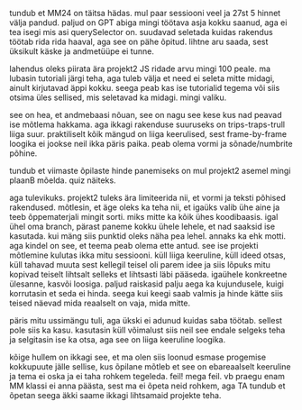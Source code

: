 tundub et MM24 on täitsa hädas. mul paar sessiooni veel ja 27st 5 hinnet välja pandud. paljud on GPT abiga mingi töötava asja kokku saanud, aga ei tea isegi mis asi querySelector on. suudavad seletada kuidas rakendus töötab rida rida haaval, aga see on pähe õpitud. lihtne aru saada, sest üksikult käske ja andmetüüpe ei tunne.

lahendus oleks piirata ära projekt2 JS ridade arvu mingi 100 peale. ma lubasin tutoriali järgi teha, aga tuleb välja et need ei seleta mitte midagi, ainult kirjutavad äppi kokku. seega peab kas ise tutorialid tegema või siis otsima üles sellised, mis seletavad ka midagi. mingi valiku.

see on hea, et andmebaasi nõuan, see on nagu see kese kus nad peavad ise mõtlema hakkama. aga ikkagi rakenduse suuruseks on trips-traps-trull liiga suur. praktiliselt kõik mängud on liiga keerulised, sest frame-by-frame loogika ei jookse neil ikka päris paika. peab olema vormi ja sõnade/numbrite põhine.

tundub et viimaste õpilaste hinde panemiseks on mul projekt2 asemel mingi plaanB mõelda. quiz näiteks. 

aga tulevikuks. projekt2 tuleks ära limiteerida nii, et vormi ja teksti põhised rakendused. mõtlesin, et äge oleks ka teha nii, et igaüks valib ühe aine ja teeb õppematerjali mingit sorti. miks mitte ka kõik ühes koodibaasis. igal ühel oma branch, pärast paneme kokku ühele lehele, et nad saaksid ise kasutada. kui mäng siis punktid oleks näha pea lehel. annaks ka ehk motti. aga kindel on see, et teema peab olema ette antud. see ise projekti mõtlemine kulutas ikka mitu sessiooni. küll liiga keeruline, küll ideed otsas, küll tahavad muuta sest kellegil teisel oli parem idee ja siis lõpuks mitu kopivad teiselt lihtsalt selleks et lihtsasti läbi pääseda. igaühele konkreetne ülesanne, kasvõi loosiga. paljud raiskasid palju aega ka kujundusele, kuigi korrutasin et seda ei hinda. seega kui keegi saab valmis ja hinde kätte siis teised näevad mida reaalselt on vaja, mida mitte.

päris mitu ussimängu tuli, aga ükski ei adunud kuidas saba töötab. sellest pole siis ka kasu. kasutasin küll võimalust siis neil see endale selgeks teha ja selgitasin ise ka otsa, aga see on liiga keeruline loogika.

kõige hullem on ikkagi see, et ma olen siis loonud esmase progemise kokkupuute jälle sellise, kus õpilane mõtleb et see on ebareaalselt keeruline ja tema ei oska ja ei taha rohkem tegeleda. feil! mega feil. vb praegu enam MM klassi ei anna päästa, sest ma ei õpeta neid rohkem, aga TA tundub et õpetan seega äkki saame ikkagi lihtsamaid projekte teha.
